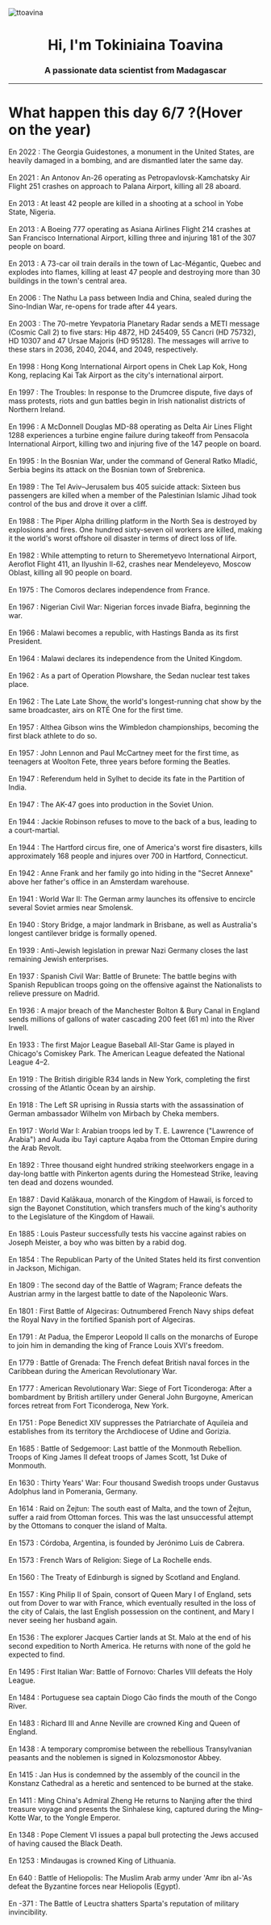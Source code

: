 
<p align="left"> <img src="https://komarev.com/ghpvc/?username=ttoavina&label=Profile%20views&color=0e75b6&style=flat" alt="ttoavina" /> </p>
<h1 align="center">Hi, I'm Tokiniaina Toavina</h1>
<h3 align="center">A passionate data scientist from Madagascar</h3>
    
<hr/>
<h1> What happen this day 6/7 ?(Hover on the year)</h1>

En 2022 : The Georgia Guidestones, a monument in the United States, are heavily damaged in a bombing, and are dismantled later the same day.
<br/><br/>
En 2021 : An Antonov An-26 operating as Petropavlovsk-Kamchatsky Air Flight 251 crashes on approach to Palana Airport, killing all 28 aboard.
<br/><br/>
En 2013 : At least 42 people are killed in a shooting at a school in Yobe State, Nigeria.
<br/><br/>
En 2013 : A Boeing 777 operating as Asiana Airlines Flight 214 crashes at San Francisco International Airport, killing three and injuring 181 of the 307 people on board.
<br/><br/>
En 2013 : A 73-car oil train derails in the town of Lac-Mégantic, Quebec and explodes into flames, killing at least 47 people and destroying more than 30 buildings in the town's central area.
<br/><br/>
En 2006 : The Nathu La pass between India and China, sealed during the Sino-Indian War, re-opens for trade after 44 years.
<br/><br/>
En 2003 : The 70-metre Yevpatoria Planetary Radar sends a METI message (Cosmic Call 2) to five stars: Hip 4872, HD 245409, 55 Cancri (HD 75732), HD 10307 and 47 Ursae Majoris (HD 95128). The messages will arrive to these stars in 2036, 2040, 2044, and 2049, respectively.
<br/><br/>
En 1998 : Hong Kong International Airport opens in Chek Lap Kok, Hong Kong, replacing Kai Tak Airport as the city's international airport.
<br/><br/>
En 1997 : The Troubles: In response to the Drumcree dispute, five days of mass protests, riots and gun battles begin in Irish nationalist districts of Northern Ireland.
<br/><br/>
En 1996 : A McDonnell Douglas MD-88 operating as Delta Air Lines Flight 1288 experiences a turbine engine failure during takeoff from Pensacola International Airport, killing two and injuring five of the 147 people on board.
<br/><br/>
En 1995 : In the Bosnian War, under the command of General Ratko Mladić, Serbia begins its attack on the Bosnian town of Srebrenica.
<br/><br/>
En 1989 : The Tel Aviv–Jerusalem bus 405 suicide attack: Sixteen bus passengers are killed when a member of the Palestinian Islamic Jihad took control of the bus and drove it over a cliff.
<br/><br/>
En 1988 : The Piper Alpha drilling platform in the North Sea is destroyed by explosions and fires. One hundred sixty-seven oil workers are killed, making it the world's worst offshore oil disaster in terms of direct loss of life.
<br/><br/>
En 1982 : While attempting to return to Sheremetyevo International Airport, Aeroflot Flight 411, an Ilyushin Il-62, crashes near Mendeleyevo, Moscow Oblast, killing all 90 people on board.
<br/><br/>
En 1975 : The Comoros declares independence from France.
<br/><br/>
En 1967 : Nigerian Civil War: Nigerian forces invade Biafra, beginning the war.
<br/><br/>
En 1966 : Malawi becomes a republic, with Hastings Banda as its first President.
<br/><br/>
En 1964 : Malawi declares its independence from the United Kingdom.
<br/><br/>
En 1962 : As a part of Operation Plowshare, the Sedan nuclear test takes place.
<br/><br/>
En 1962 : The Late Late Show, the world's longest-running chat show by the same broadcaster, airs on RTÉ One for the first time.
<br/><br/>
En 1957 : Althea Gibson wins the Wimbledon championships, becoming the first black athlete to do so.
<br/><br/>
En 1957 : John Lennon and Paul McCartney meet for the first time, as teenagers at Woolton Fete, three years before forming the Beatles.
<br/><br/>
En 1947 : Referendum held in Sylhet to decide its fate in the Partition of India.
<br/><br/>
En 1947 : The AK-47 goes into production in the Soviet Union.
<br/><br/>
En 1944 : Jackie Robinson refuses to move to the back of a bus, leading to a court-martial.
<br/><br/>
En 1944 : The Hartford circus fire, one of America's worst fire disasters, kills approximately 168 people and injures over 700 in Hartford, Connecticut.
<br/><br/>
En 1942 : Anne Frank and her family go into hiding in the "Secret Annexe" above her father's office in an Amsterdam warehouse.
<br/><br/>
En 1941 : World War II: The German army launches its offensive to encircle several Soviet armies near Smolensk.
<br/><br/>
En 1940 : Story Bridge, a major landmark in Brisbane, as well as Australia's longest cantilever bridge is formally opened.
<br/><br/>
En 1939 : Anti-Jewish legislation in prewar Nazi Germany closes the last remaining Jewish enterprises.
<br/><br/>
En 1937 : Spanish Civil War: Battle of Brunete: The battle begins with Spanish Republican troops going on the offensive against the Nationalists to relieve pressure on Madrid.
<br/><br/>
En 1936 : A major breach of the Manchester Bolton & Bury Canal in England sends millions of gallons of water cascading 200 feet (61 m) into the River Irwell.
<br/><br/>
En 1933 : The first Major League Baseball All-Star Game is played in Chicago's Comiskey Park. The American League defeated the National League 4–2.
<br/><br/>
En 1919 : The British dirigible R34 lands in New York, completing the first crossing of the Atlantic Ocean by an airship.
<br/><br/>
En 1918 : The Left SR uprising in Russia starts with the assassination of German ambassador Wilhelm von Mirbach by Cheka members.
<br/><br/>
En 1917 : World War I: Arabian troops led by T. E. Lawrence ("Lawrence of Arabia") and Auda ibu Tayi capture Aqaba from the Ottoman Empire during the Arab Revolt.
<br/><br/>
En 1892 : Three thousand eight hundred striking steelworkers engage in a day-long battle with Pinkerton agents during the Homestead Strike, leaving ten dead and dozens wounded.
<br/><br/>
En 1887 : David Kalākaua, monarch of the Kingdom of Hawaii, is forced to sign the Bayonet Constitution, which transfers much of the king's authority to the Legislature of the Kingdom of Hawaii.
<br/><br/>
En 1885 : Louis Pasteur successfully tests his vaccine against rabies on Joseph Meister, a boy who was bitten by a rabid dog.
<br/><br/>
En 1854 : The Republican Party of the United States held its first convention in Jackson, Michigan.
<br/><br/>
En 1809 : The second day of the Battle of Wagram; France defeats the Austrian army in the largest battle to date of the Napoleonic Wars.
<br/><br/>
En 1801 : First Battle of Algeciras: Outnumbered French Navy ships defeat the Royal Navy in the fortified Spanish port of Algeciras.
<br/><br/>
En 1791 : At Padua, the Emperor Leopold II calls on the monarchs of Europe to join him in demanding the king of France Louis XVI's freedom.
<br/><br/>
En 1779 : Battle of Grenada: The French defeat British naval forces in the Caribbean during the American Revolutionary War.
<br/><br/>
En 1777 : American Revolutionary War: Siege of Fort Ticonderoga: After a bombardment by British artillery under General John Burgoyne, American forces retreat from Fort Ticonderoga, New York.
<br/><br/>
En 1751 : Pope Benedict XIV suppresses the Patriarchate of Aquileia and establishes from its territory the Archdiocese of Udine and Gorizia.
<br/><br/>
En 1685 : Battle of Sedgemoor: Last battle of the Monmouth Rebellion. Troops of King James II defeat troops of James Scott, 1st Duke of Monmouth.
<br/><br/>
En 1630 : Thirty Years' War: Four thousand Swedish troops under Gustavus Adolphus land in Pomerania, Germany.
<br/><br/>
En 1614 : Raid on Żejtun: The south east of Malta, and the town of Żejtun, suffer a raid from Ottoman forces. This was the last unsuccessful attempt by the Ottomans to conquer the island of Malta.
<br/><br/>
En 1573 : Córdoba, Argentina, is founded by Jerónimo Luis de Cabrera.
<br/><br/>
En 1573 : French Wars of Religion: Siege of La Rochelle ends.
<br/><br/>
En 1560 : The Treaty of Edinburgh is signed by Scotland and England.
<br/><br/>
En 1557 : King Philip II of Spain, consort of Queen Mary I of England, sets out from Dover to war with France, which eventually resulted in the loss of the city of Calais, the last English possession on the continent, and Mary I never seeing her husband again.
<br/><br/>
En 1536 : The explorer Jacques Cartier lands at St. Malo at the end of his second expedition to North America. He returns with none of the gold he expected to find.
<br/><br/>
En 1495 : First Italian War: Battle of Fornovo: Charles VIII defeats the Holy League.
<br/><br/>
En 1484 : Portuguese sea captain Diogo Cão finds the mouth of the Congo River.
<br/><br/>
En 1483 : Richard III and Anne Neville are crowned King and Queen of England.
<br/><br/>
En 1438 : A temporary compromise between the rebellious Transylvanian peasants and the noblemen is signed in Kolozsmonostor Abbey.
<br/><br/>
En 1415 : Jan Hus is condemned by the assembly of the council in the Konstanz Cathedral as a heretic and sentenced to be burned at the stake.
<br/><br/>
En 1411 : Ming China's Admiral Zheng He returns to Nanjing after the third treasure voyage and presents the Sinhalese king, captured during the Ming–Kotte War, to the Yongle Emperor.
<br/><br/>
En 1348 : Pope Clement VI issues a papal bull protecting the Jews accused of having caused the Black Death.
<br/><br/>
En 1253 : Mindaugas is crowned King of Lithuania.
<br/><br/>
En 640 : Battle of Heliopolis: The Muslim Arab army under 'Amr ibn al-'As defeat the Byzantine forces near Heliopolis (Egypt).
<br/><br/>
En -371 : The Battle of Leuctra shatters Sparta's reputation of military invincibility.
<br/><br/>
